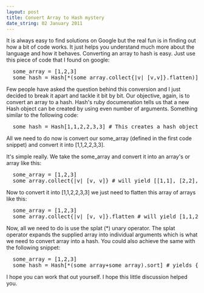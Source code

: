 ```yaml
--- 
layout: post
title: Convert Array to Hash mystery
date_string: 02 January 2011
---
```


It is always easy to find solutions on Google but the real fun is in finding out how a bit of code works. It just helps you understand much more about the language and how it behaves. Converting an array to hash is easy. Just use this piece of code that I found on google:

<pre>
  some_array = [1,2,3]
  some_hash = Hash[*(some_array.collect{|v| [v,v]}.flatten)] # yields {1=>1, 2=>2, 3=>3}
</pre>

Few people have asked the question behind this conversion and I just decided to break it apart and tackle it bit by bit. Our objective, again, is to convert an array to a hash. Hash's ruby documenation tells us that a new Hash object can be created by using even number of arguments. Something similar to the following code:

<pre>
  some_hash = Hash[1,1,2,2,3,3] # This creates a hash object similar to this {1=>1, 2=>2, 3=>3}
</pre>

All we need to do now is convert our some_array (defined in the first code snippet) and convert it into [1,1,2,2,3,3].

It's simple really. We take the some_array and convert it into an array's or array like this:

<pre>
  some_array = [1,2,3]
  some_array.collect{|v| [v, v]} # will yield [[1,1], [2,2], [3,3]]
</pre>

Now to convert it into [1,1,2,2,3,3] we just need to flatten this array of arrays like this:

<pre>
  some_array = [1,2,3]
  some_array.collect{|v| [v, v]}.flatten # will yield [1,1,2,2,3,3]
</pre>

Now, all we need to do is use the splat (*) unary operator. The splat operator expands the supplied array into individual arguments which is what we need to convert array into a hash. You could also achieve the same with the following snippet:

<pre>
  some_array = [1,2,3]
  some_hash = Hash[*(some_array+some_array).sort] # yields {1=>1, 2=>2, 3=>3}
</pre>

I hope you can work that out yourself. I hope this little discussion helped you.

